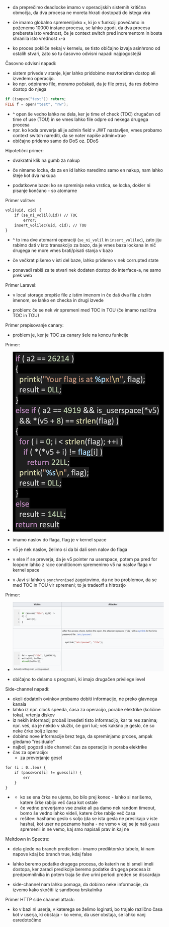 
- da preprečimo deadlocke imamo v operacijskih sistemih kritična območja, da dva procesa ne moreta hkrati dostopati do istega vira
- če imamo globalno spremenljivko `x`, ki jo v funkciji povečamo in poženemo 10000 instanc procesa, se lahko zgodi, da dva procesa prebereta isto vrednost, če je context switch pred incrementom in bosta shranila isto vrednost `x`-a

- ko proces pokliče nekaj v kernelu, se tisto običajno izvaja asinhrono od ostalih stvari, zato so tu časovno odvisni napadi najpogostejši

Časovno odvisni napadi:
- sistem privede v stanje, kjer lahko pridobimo neavtoriziran dostop ali izvedemo operacijo.
- ko npr. odpiramo file, moramo počakati, da je file prost, da res dobimo dostop do njega

```c
if (isopen("test")) return;
FILE f = open("test", "rw");
```
- ^ open še vedno lahko ne dela, ker je time of check (TOC) drugačen od time of use (TOU) in se vmes lahko file odpre od nekega drugega procesa
- npr. ko koda preverja ali je admin field v JWT nastavljen, vmes probamo context switch narediti, da se noter napiše admin=true
- običajno pridemo samo do DoS oz. DDoS

Hipotetični primer:
- dvakratni klik na gumb za nakup
- če nimamo locka, da za en id lahko naredimo samo en nakup, nam lahko šteje kot dva nakupa

- podatkovne baze: ko se spreminja neka vrstica, se locka, dokler ni pisanje končano - so atomarne

Primer volitve:
```
voli(uid, cid) {
	if (se_ni_volil(uid)) // TOC
		error;
	insert_volilec(uid, cid); // TOU
}
```
- ^ to ima dve atomarni operaciji (`se_ni_volil` in `insert_volilec`), zato jiju rabimo dati v isto transakcijo za bazo, da je vmes baza lockana in nič drugega ne more vmes brati/pisati stanja v bazo

- če večkrat pišemo v isti del baze, lahko pridemo v nek corrupted state

- ponavadi rabiš za te stvari nek dodaten dostop do interface-a, ne samo prek web

Primer Laravel:
- v local storage prepiše file z istim imenom in če daš dva fila z istim imenom, se lahko en checka in drugi izvede

- problem: če se nek vir spremeni med TOC in TOU (če imamo različna TOC in TOU)

Primer prepisovanje canary:
- problem je, ker je TOC za canary šele na koncu funkcije

Primer:
- ![300](../../Images3/Pasted%20image%2020250417090437.png)
- imamo naslov do flaga, flag je v kernel space
- v5 je nek naslov, želimo si da bi dali sem nalov do flaga
- v else if se preverja, da je v5 pointer na userspace, potem pa pred for loopom lahko z race conditionom spremenimo v5 na naslov flaga v kernel space

- v Javi si lahko s `synchronised` zagotovimo, da ne bo problemov, da se med TOC in TOU vir spremeni; to je tradeoff s hitrostjo

Primer:
- ![600](../../Images3/Pasted%20image%2020250417103631.png)

- običajno to delamo s programi, ki imajo drugačen privilege level

Side-channel napadi:
- okoli dodatnih ovinkov probamo dobiti informacijo, ne preko glavnega kanala
- lahko iz npr. clock speeda, časa za operacijo, porabe elektrike (količine toka), vrtenja diskov
- iz nekih informacij probaš izvedeti tisto informacijo, kar te res zanima; npr. veš, da je nekdo v službi, če gori luč; veš kakšno je geslo, če so neke črke bolj zlizane
- dobimo nove informacije brez tega, da spreminjamo proces, ampak gledamo "residuale"
- najbolj pogosti side channel: čas za operacijo in poraba elektrike
- čas za operacijo:
	- za preverjanje gesel
```
for (i : 0..len) {
	if (password[i] != guess[i]) {
		err
	}
}
```
- 
	- ko se ena črka ne ujema, bo bilo prej konec - lahko si narišemo, katere črke rabijo več časa kot ostale
	- če vedno preverjamo vse znake ali pa damo nek random timeout, bomo še vedno lahko videli, katere črke rabijo več časa
	- rešitev: hashamo geslo s soljo (da se ista gesla ne preslikajo v iste hasha), kot user ne poznamo hasha - ne vemo v kaj se je naš `guess` spremenil in ne vemo, kaj smo napisali prav in kaj ne

Meltdown in Spectre:
- dela glede na branch prediction - imamo prediktorsko tabelo, ki nam napove kdaj bo branch true, kdaj false
- lahko beremo podatke drugega procesa, do katerih ne bi smeli imeli dostopa, ker zaradi predikcije beremo podatke drugega procesa iz predpomnilnika in potem traja še dve urini periodi preden se discardajo

- side-channel nam lahko pomaga, da dobimo neke informacije, da izvemo kako skočiti iz sandboxa brskalnika

Primer HTTP side channel attack:
- ko v bazi ni userja, v katerega se želimo loginati, bo trajalo različno časa kot v userja, ki obstaja - ko vemo, da user obstaja, se lahko nanj osredotočimo